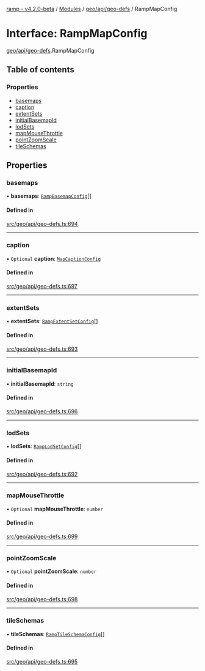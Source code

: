 [ramp - v4.2.0-beta](../README.md) / [Modules](../modules.md) / [geo/api/geo-defs](../modules/geo_api_geo_defs.md) / RampMapConfig

# Interface: RampMapConfig

[geo/api/geo-defs](../modules/geo_api_geo_defs.md).RampMapConfig

## Table of contents

### Properties

- [basemaps](geo_api_geo_defs.RampMapConfig.md#basemaps)
- [caption](geo_api_geo_defs.RampMapConfig.md#caption)
- [extentSets](geo_api_geo_defs.RampMapConfig.md#extentsets)
- [initialBasemapId](geo_api_geo_defs.RampMapConfig.md#initialbasemapid)
- [lodSets](geo_api_geo_defs.RampMapConfig.md#lodsets)
- [mapMouseThrottle](geo_api_geo_defs.RampMapConfig.md#mapmousethrottle)
- [pointZoomScale](geo_api_geo_defs.RampMapConfig.md#pointzoomscale)
- [tileSchemas](geo_api_geo_defs.RampMapConfig.md#tileschemas)

## Properties

### basemaps

• **basemaps**: [`RampBasemapConfig`](geo_api_geo_defs.RampBasemapConfig.md)[]

#### Defined in

[src/geo/api/geo-defs.ts:694](https://github.com/sharvenp/ramp4-docs/blob/c6cdb39/src/geo/api/geo-defs.ts#L694)

___

### caption

• `Optional` **caption**: [`MapCaptionConfig`](geo_api_geo_defs.MapCaptionConfig.md)

#### Defined in

[src/geo/api/geo-defs.ts:697](https://github.com/sharvenp/ramp4-docs/blob/c6cdb39/src/geo/api/geo-defs.ts#L697)

___

### extentSets

• **extentSets**: [`RampExtentSetConfig`](geo_api_geo_defs.RampExtentSetConfig.md)[]

#### Defined in

[src/geo/api/geo-defs.ts:693](https://github.com/sharvenp/ramp4-docs/blob/c6cdb39/src/geo/api/geo-defs.ts#L693)

___

### initialBasemapId

• **initialBasemapId**: `string`

#### Defined in

[src/geo/api/geo-defs.ts:696](https://github.com/sharvenp/ramp4-docs/blob/c6cdb39/src/geo/api/geo-defs.ts#L696)

___

### lodSets

• **lodSets**: [`RampLodSetConfig`](geo_api_geo_defs.RampLodSetConfig.md)[]

#### Defined in

[src/geo/api/geo-defs.ts:692](https://github.com/sharvenp/ramp4-docs/blob/c6cdb39/src/geo/api/geo-defs.ts#L692)

___

### mapMouseThrottle

• `Optional` **mapMouseThrottle**: `number`

#### Defined in

[src/geo/api/geo-defs.ts:699](https://github.com/sharvenp/ramp4-docs/blob/c6cdb39/src/geo/api/geo-defs.ts#L699)

___

### pointZoomScale

• `Optional` **pointZoomScale**: `number`

#### Defined in

[src/geo/api/geo-defs.ts:698](https://github.com/sharvenp/ramp4-docs/blob/c6cdb39/src/geo/api/geo-defs.ts#L698)

___

### tileSchemas

• **tileSchemas**: [`RampTileSchemaConfig`](geo_api_geo_defs.RampTileSchemaConfig.md)[]

#### Defined in

[src/geo/api/geo-defs.ts:695](https://github.com/sharvenp/ramp4-docs/blob/c6cdb39/src/geo/api/geo-defs.ts#L695)

